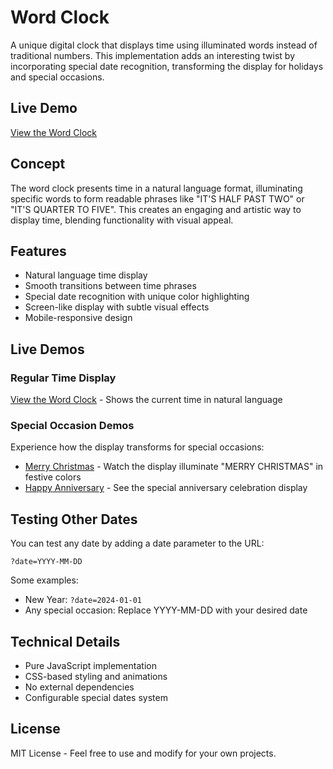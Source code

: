 # Word Clock

A unique digital clock that displays time using illuminated words instead of traditional numbers. This implementation adds an interesting twist by incorporating special date recognition, transforming the display for holidays and special occasions.

## Live Demo
[View the Word Clock](https://carledwards.github.io/wordclock/)

## Concept
The word clock presents time in a natural language format, illuminating specific words to form readable phrases like "IT'S HALF PAST TWO" or "IT'S QUARTER TO FIVE". This creates an engaging and artistic way to display time, blending functionality with visual appeal.

## Features
- Natural language time display
- Smooth transitions between time phrases
- Special date recognition with unique color highlighting
- Screen-like display with subtle visual effects
- Mobile-responsive design

## Live Demos

### Regular Time Display
[View the Word Clock](https://carledwards.github.io/wordclock/) - Shows the current time in natural language

### Special Occasion Demos
Experience how the display transforms for special occasions:

- [Merry Christmas](https://carledwards.github.io/wordclock/?date=2024-12-25) - Watch the display illuminate "MERRY CHRISTMAS" in festive colors
- [Happy Anniversary](https://carledwards.github.io/wordclock/?date=2024-04-29) - See the special anniversary celebration display

## Testing Other Dates
You can test any date by adding a date parameter to the URL:
```
?date=YYYY-MM-DD
```

Some examples:
- New Year: `?date=2024-01-01`
- Any special occasion: Replace YYYY-MM-DD with your desired date

## Technical Details
- Pure JavaScript implementation
- CSS-based styling and animations
- No external dependencies
- Configurable special dates system

## License
MIT License - Feel free to use and modify for your own projects.
